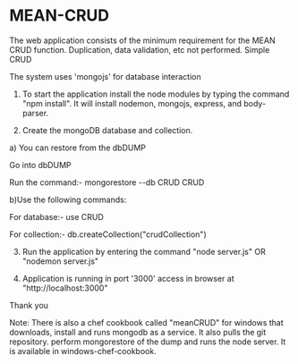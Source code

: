 # MEAN-CRUD

The web application consists of the minimum requirement for the MEAN CRUD function. Duplication, data validation, etc not performed. Simple CRUD

The system uses 'mongojs' for database interaction

1) To start the application install the node modules by typing the command "npm install". It will install nodemon, mongojs, express, and body-parser.

2) Create the mongoDB database and collection.

a) You can restore from the dbDUMP

Go into dbDUMP

Run the command:-  mongorestore --db CRUD CRUD

b)Use the following commands:

For database:- use CRUD

For collection:- db.createCollection("crudCollection")

3) Run the application by entering the command "node server.js" OR "nodemon server.js"

4) Application is running in port '3000' access in browser  at "http://localhost:3000"

Thank you

Note:
There is also a chef cookbook called "meanCRUD" for windows that downloads, install and runs mongodb as a service. It also pulls the git repository. perform mongorestore of the dump and runs the node server. It is available in windows-chef-cookbook.
